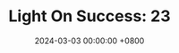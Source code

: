 ---
title: "Light On Success: 23"
date: 2024-03-03 00:00:00 +0800
categories: [Blogging]
tag: [Blogging]
image: https://pbs.twimg.com/media/GHCrWgWWsAAskaP?format=jpg&name=large
---